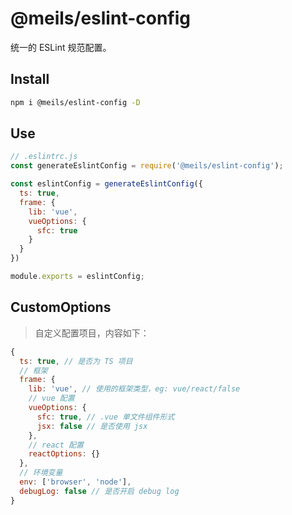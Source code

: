 # @meils/eslint-config

统一的 ESLint 规范配置。

## Install

```sh
npm i @meils/eslint-config -D
```

## Use

```js
// .eslintrc.js
const generateEslintConfig = require('@meils/eslint-config');

const eslintConfig = generateEslintConfig({
  ts: true,
  frame: {
    lib: 'vue',
    vueOptions: {
      sfc: true
    }
  }
})

module.exports = eslintConfig;
```

## CustomOptions

> 自定义配置项目，内容如下：

```js
{
  ts: true, // 是否为 TS 项目
  // 框架
  frame: {
    lib: 'vue', // 使用的框架类型，eg: vue/react/false
    // vue 配置
    vueOptions: {
      sfc: true, // .vue 单文件组件形式
      jsx: false // 是否使用 jsx
    },
    // react 配置
    reactOptions: {}
  },
  // 环境变量
  env: ['browser', 'node'],
  debugLog: false // 是否开启 debug log
}
```